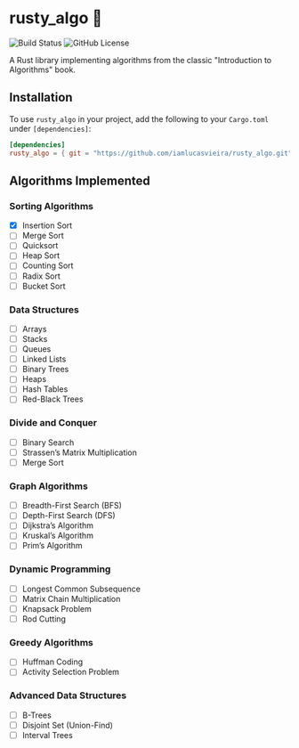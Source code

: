 # rusty_algo 🦀
![Build Status](https://github.com/iamlucasvieira/rusty_algo/actions/workflows/rust.yml/badge.svg)
![GitHub License](https://img.shields.io/github/license/iamlucasvieira/rusty_algo)

A Rust library implementing algorithms from the classic "Introduction to Algorithms" book.

## Installation

To use `rusty_algo` in your project, add the following to your `Cargo.toml` under `[dependencies]`:

```toml
[dependencies]
rusty_algo = { git = "https://github.com/iamlucasvieira/rusty_algo.git" }
```

## Algorithms Implemented

### Sorting Algorithms
- [x] Insertion Sort
- [ ] Merge Sort
- [ ] Quicksort
- [ ] Heap Sort
- [ ] Counting Sort
- [ ] Radix Sort
- [ ] Bucket Sort

### Data Structures
- [ ] Arrays
- [ ] Stacks
- [ ] Queues
- [ ] Linked Lists
- [ ] Binary Trees
- [ ] Heaps
- [ ] Hash Tables
- [ ] Red-Black Trees

### Divide and Conquer
- [ ] Binary Search
- [ ] Strassen’s Matrix Multiplication
- [ ] Merge Sort

### Graph Algorithms
- [ ] Breadth-First Search (BFS)
- [ ] Depth-First Search (DFS)
- [ ] Dijkstra’s Algorithm
- [ ] Kruskal’s Algorithm
- [ ] Prim’s Algorithm

### Dynamic Programming
- [ ] Longest Common Subsequence
- [ ] Matrix Chain Multiplication
- [ ] Knapsack Problem
- [ ] Rod Cutting

### Greedy Algorithms
- [ ] Huffman Coding
- [ ] Activity Selection Problem

### Advanced Data Structures
- [ ] B-Trees
- [ ] Disjoint Set (Union-Find)
- [ ] Interval Trees
